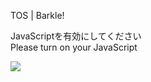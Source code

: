 TOS | Barkle!

JavaScriptを有効にしてください  
Please turn on your JavaScript

![](/static-assets/splash.png?1728327545039)